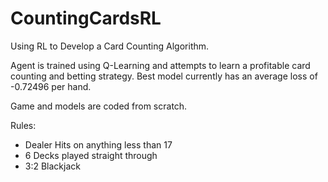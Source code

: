 # CountingCardsRL
Using RL to Develop a Card Counting Algorithm.

Agent is trained using Q-Learning and attempts to learn a profitable card counting and betting strategy. Best model currently has an average loss of -0.72496 per hand.

Game and models are coded from scratch.

Rules:
* Dealer Hits on anything less than 17
* 6 Decks played straight through
* 3:2 Blackjack
